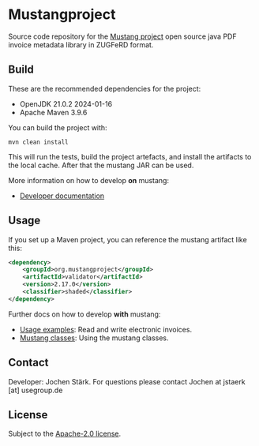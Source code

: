 
Mustangproject
=====

Source code repository for the [Mustang project](http://www.mustangproject.org/) open source java PDF invoice metadata library in ZUGFeRD format.

Build
-----

These are the recommended dependencies for the project: 

 - OpenJDK 21.0.2 2024-01-16
 - Apache Maven 3.9.6

You can build the project with: 

```shell
mvn clean install
``` 

This will run the tests, build the project artefacts, and install the artifacts to the local 
cache. After that the mustang JAR can be used.

More information on how to develop **on** mustang: 
 
 - [Developer documentation](https://github.com/ZUGFeRD/mustangproject/blob/master/doc/development_documentation.md)

Usage
-----

If you set up a Maven project, you can reference the mustang artifact like this:

```xml
<dependency>
    <groupId>org.mustangproject</groupId>
    <artifactId>validator</artifactId>
    <version>2.17.0</version>
    <classifier>shaded</classifier>
</dependency>
```

Further docs on how to develop **with** mustang: 
 - [Usage examples](https://www.mustangproject.org/use/): Read and write electronic invoices.
 - [Mustang classes](https://www.mustangproject.org/invoice-class/): Using the mustang classes.

Contact
-----

Developer: Jochen Stärk. For questions please contact Jochen at jstaerk [at] usegroup.de 

License
-----

Subject to the [Apache-2.0 license](http://www.apache.org/licenses/LICENSE-2.0.html).
